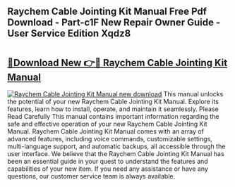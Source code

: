 ## Raychem Cable Jointing Kit Manual Free Pdf Download - Part-c1F New Repair Owner Guide - User Service Edition Xqdz8

# <h2><a href="http://cf20500.oget.top/?id=Raychem+Cable+Jointing+Kit+Manual">🔗Download New 👉🔴 Raychem Cable Jointing Kit Manual</a></h2>

[![Raychem Cable Jointing Kit Manual new download](https://i.imgur.com/5g1atiW.png)](http://cf20500.oget.top/?id=Raychem+Cable+Jointing+Kit+Manual)
This manual unlocks the potential of your new Raychem Cable Jointing Kit Manual. Explore its features, learn how to install, operate, and maintain it seamlessly. Please Read Carefully This manual contains important information regarding the safe and effective operation of your new Raychem Cable Jointing Kit Manual. Raychem Cable Jointing Kit Manual comes with an array of advanced features, including voice commands, customizable settings, multi-language support, and automatic backups, all accessible through the user interface. We believe that the Raychem Cable Jointing Kit Manual has been an essential guide in your quest to understand the features and capabilities of your new item. If you need any assistance or have any questions, our customer service team is always available.
